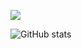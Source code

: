 <!---  - 👋 Hello, I'm Islyam Sagyndyk
- 👀 I'm interested in programming
- 🌱 Now I'm studying to be a frontend react developer
- 💞️I am looking for cooperation for development
- 📫 How to contact me sagyndyk.2002@gmail.com and tg @islyamsagyndyk --->

![](https://www.codewars.com/users/SteadyFred/badges/large)

![GitHub stats](https://github-readme-stats.vercel.app/api?username=fredsteady23&show_icons=true&theme=github_dark_dimmed)

<!--- ![](https://komarev.com/ghpvc/?username=fredsteady23&color=blue&style=for-the-badge)

FredSteady23/FredSteady23 is a ✨ special ✨ repository because its `README.md` (this file) appears on your GitHub profile.
You can click the Preview link to take a look at your changes.
--->

